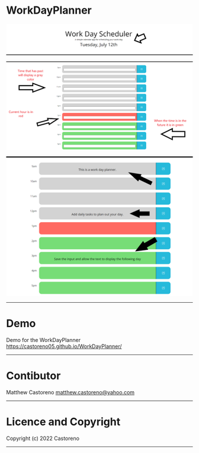 # WorkDayPlanner

<!-- In this module you will interact with the WorkDayPlanned! The planner is designed save daily work tasks.

When the page loads you are met with the current date and time. Below that is where the tasks will go.

Throughout the day tasks build up making the  becomes harder to manage time efficiently -->

![WorkDayPlanner](./Images/Intro.png)

![WorkDayPlanner](./Images/Color%20Time.png)

![WorkDayPlanner](./Images/Save%20Info.png)

---

# Demo 

Demo for the WorkDayPlanner https://castoreno05.github.io/WorkDayPlanner/

---


# Contibutor 

Matthew Castoreno <matthew.castoreno@yahoo.com>

---

# Licence and Copyright


Copyright (c) 2022 Castoreno

---
